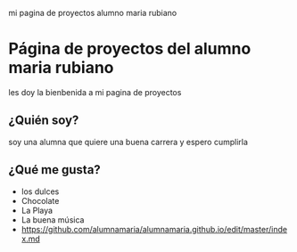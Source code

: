 mi pagina de proyectos alumno maria rubiano 
# Página de proyectos del alumno maria rubiano
les doy la bienbenida a mi pagina de proyectos 
## ¿Quién soy? 
soy una alumna que quiere una buena carrera y espero cumplirla
## ¿Qué me gusta?
* los dulces 
* Chocolate
* La Playa
* La buena música
* https://github.com/alumnamaria/alumnamaria.github.io/edit/master/index.md


